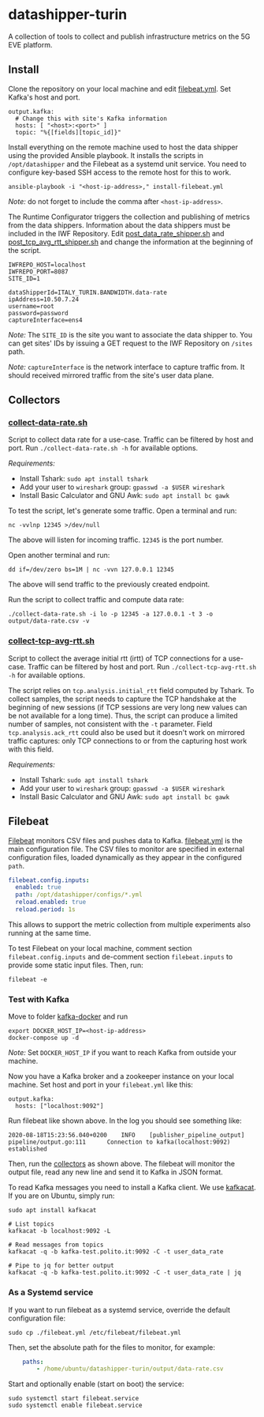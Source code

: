 # datashipper-turin

A collection of tools to collect and publish infrastructure metrics on the 5G EVE platform.

## Install

Clone the repository on your local machine and edit [filebeat.yml](filebeat.yml). Set Kafka's host and port.
```shell script
output.kafka:
  # Change this with site's Kafka information
  hosts: [ "<host>:<port>" ]
  topic: "%{[fields][topic_id]}"
```

Install everything on the remote machine used to host the data shipper using the provided Ansible playbook.
It installs the scripts in `/opt/datashipper` and the Filebeat as a systemd unit service.
You need to configure key-based SSH access to the remote host for this to work.
```shell script
ansible-playbook -i "<host-ip-address>," install-filebeat.yml
```
*Note:* do not forget to include the comma after `<host-ip-address>`.


The Runtime Configurator triggers the collection and publishing of metrics from the data shippers.
Information about the data shippers must be included in the IWF Repository.
Edit [post_data_rate_shipper.sh](post_data_rate_shipper.sh) and [post_tcp_avg_rtt_shipper.sh](post_tcp_avg_rtt_shipper.sh) and change the information at the beginning of the script.

```shell script
IWFREPO_HOST=localhost
IWFREPO_PORT=8087
SITE_ID=1

dataShipperId=ITALY_TURIN.BANDWIDTH.data-rate
ipAddress=10.50.7.24
username=root
password=password
captureInterface=ens4
```
*Note:* The `SITE_ID` is the site you want to associate the data shipper to.
You can get sites' IDs by issuing a GET request to the IWF Repository on `/sites` path.

*Note:* `captureInterface` is the network interface to capture traffic from.
It should received mirrored traffic from the site's user data plane.


## Collectors

### [collect-data-rate.sh](collect-data-rate.sh)

Script to collect data rate for a use-case.
Traffic can be filtered by host and port.
Run `./collect-data-rate.sh -h` for available options.

*Requirements:*
- Install Tshark: `sudo apt install tshark`
- Add your user to `wireshark` group: `gpasswd -a $USER wireshark`
- Install Basic Calculator and GNU Awk: `sudo apt install bc gawk`

To test the script, let's generate some traffic.
Open a terminal and run:
```shell script
nc -vvlnp 12345 >/dev/null
```

The above will listen for incoming traffic.
`12345` is the port number.

Open another terminal and run:
```shell script
dd if=/dev/zero bs=1M | nc -vvn 127.0.0.1 12345
```
The above will send traffic to the previously created endpoint.

Run the script to collect traffic and compute data rate:

```shell script
./collect-data-rate.sh -i lo -p 12345 -a 127.0.0.1 -t 3 -o output/data-rate.csv -v
```

### [collect-tcp-avg-rtt.sh](collect-tcp-avg-rtt.sh)

Script to collect the average initial rtt (irtt) of TCP connections for a use-case.
Traffic can be filtered by host and port.
Run `./collect-tcp-avg-rtt.sh -h` for available options.

The script relies on `tcp.analysis.initial_rtt` field computed by Tshark.
To collect samples, the script needs to capture the TCP handshake at the beginning of new sessions (if TCP sessions are very long new values can be not available for a long time).
Thus, the script can produce a limited number of samples, not consistent with the `-t` parameter. 
Field `tcp.analysis.ack_rtt` could also be used but it doesn't work on mirrored traffic captures: only TCP connections to or from the capturing host work with this field.

*Requirements:*
- Install Tshark: `sudo apt install tshark`
- Add your user to `wireshark` group: `gpasswd -a $USER wireshark`
- Install Basic Calculator and GNU Awk: `sudo apt install bc gawk`

## Filebeat

[Filebeat](https://www.elastic.co/guide/en/beats/filebeat/current/filebeat-installation.html) monitors CSV files and pushes data to Kafka.
[filebeat.yml](filebeat.yml) is the main configuration file.
The CSV files to monitor are specified in external configuration files, loaded dynamically as they appear in the configured `path`.
```yaml
filebeat.config.inputs:
  enabled: true
  path: /opt/datashipper/configs/*.yml
  reload.enabled: true
  reload.period: 1s
```
This allows to support the metric collection from multiple experiments also running at the same time.

To test Filebeat on your local machine, comment section `filebeat.config.inputs` and de-comment section `filebeat.inputs` to provide some static input files. Then, run:

```shell script
filebeat -e
```

### Test with Kafka

Move to folder [kafka-docker](kafka-docker) and run
```shell script
export DOCKER_HOST_IP=<host-ip-address>
docker-compose up -d
```
*Note:* Set `DOCKER_HOST_IP` if you want to reach Kafka from outside your machine.

Now you have a Kafka broker and a zookeeper instance on your local machine.
Set host and port in your `filebeat.yml` like this:
```
output.kafka:
  hosts: ["localhost:9092"]
```

Run filebeat like shown above. In the log you should see something like:
```
2020-08-18T15:23:56.040+0200    INFO    [publisher_pipeline_output]     pipeline/output.go:111      Connection to kafka(localhost:9092) established
```
Then, run the [collectors](#collectors) as shown above.
The filebeat will monitor the output file, read any new line and send it to Kafka in JSON format.

To read Kafka messages you need to install a Kafka client.
We use [kafkacat](https://github.com/edenhill/kafkacat).
If you are on Ubuntu, simply run:
```shell script
sudo apt install kafkacat

# List topics
kafkacat -b localhost:9092 -L

# Read messages from topics
kafkacat -q -b kafka-test.polito.it:9092 -C -t user_data_rate

# Pipe to jq for better output
kafkacat -q -b kafka-test.polito.it:9092 -C -t user_data_rate | jq
```

### As a Systemd service

If you want to run filebeat as a systemd service, override the default configuration file:

```shell script
sudo cp ./filebeat.yml /etc/filebeat/filebeat.yml
```

Then, set the absolute path for the files to monitor, for example:

```yaml
    paths:
        - /home/ubuntu/datashipper-turin/output/data-rate.csv
```

Start and optionally enable (start on boot) the service:

```shell script
sudo systemctl start filebeat.service
sudo systemctl enable filebeat.service
```

